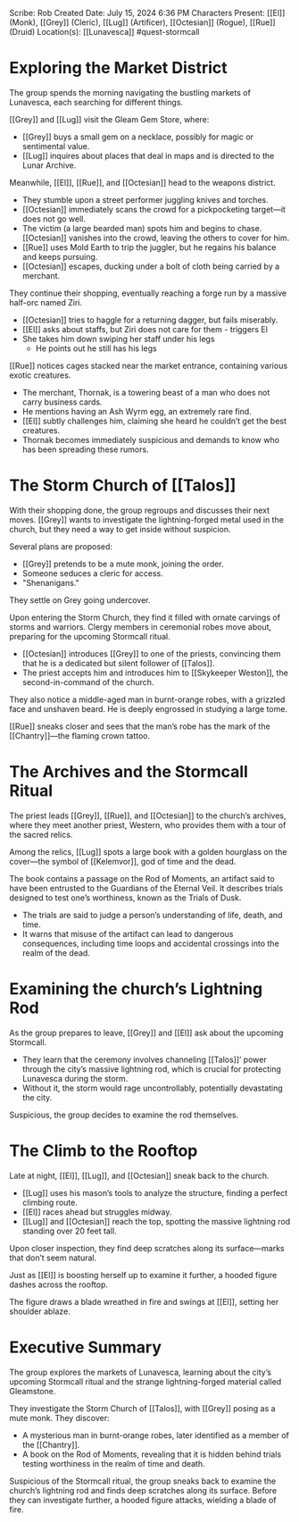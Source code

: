 Scribe: Rob
Created Date: July 15, 2024 6:36 PM
Characters Present: [[El]] (Monk), [[Grey]] (Cleric), [[Lug]] (Artificer), [[Octesian]] (Rogue), [[Rue]] (Druid)
Location(s): [[Lunavesca]]
#quest-stormcall
# Exploring the Market District
The group spends the morning navigating the bustling markets of Lunavesca, each searching for different things.

[[Grey]] and [[Lug]] visit the Gleam Gem Store, where:
- [[Grey]] buys a small gem on a necklace, possibly for magic or sentimental value.
- [[Lug]] inquires about places that deal in maps and is directed to the Lunar Archive.

Meanwhile, [[El]], [[Rue]], and [[Octesian]] head to the weapons district.
- They stumble upon a street performer juggling knives and torches.
- [[Octesian]] immediately scans the crowd for a pickpocketing target—it does not go well.
- The victim (a large bearded man) spots him and begins to chase. [[Octesian]] vanishes into the crowd, leaving the others to cover for him.
- [[Rue]] uses Mold Earth to trip the juggler, but he regains his balance and keeps pursuing.
- [[Octesian]] escapes, ducking under a bolt of cloth being carried by a merchant.

They continue their shopping, eventually reaching a forge run by a massive half-orc named Ziri.
- [[Octesian]] tries to haggle for a returning dagger, but fails miserably.
- [[El]] asks about staffs, but Ziri does not care for them - triggers El
- She takes him down swiping her staff under his legs
	- He points out he still has his legs

[[Rue]] notices cages stacked near the market entrance, containing various exotic creatures.
- The merchant, Thornak, is a towering beast of a man who does not carry business cards.
- He mentions having an Ash Wyrm egg, an extremely rare find.
- [[El]] subtly challenges him, claiming she heard he couldn’t get the best creatures.
- Thornak becomes immediately suspicious and demands to know who has been spreading these rumors.
# The Storm Church of [[Talos]]
With their shopping done, the group regroups and discusses their next moves. [[Grey]] wants to investigate the lightning-forged metal used in the church, but they need a way to get inside without suspicion.

Several plans are proposed:
- [[Grey]] pretends to be a mute monk, joining the order.
- Someone seduces a cleric for access.
- "Shenanigans."

They settle on Grey going undercover.

Upon entering the Storm Church, they find it filled with ornate carvings of storms and warriors. Clergy members in ceremonial robes move about, preparing for the upcoming Stormcall ritual.
- [[Octesian]] introduces [[Grey]] to one of the priests, convincing them that he is a dedicated but silent follower of [[Talos]].
- The priest accepts him and introduces him to [[Skykeeper Weston]], the second-in-command of the church.

They also notice a middle-aged man in burnt-orange robes, with a grizzled face and unshaven beard. He is deeply engrossed in studying a large tome.

[[Rue]] sneaks closer and sees that the man’s robe has the mark of the [[Chantry]]—the flaming crown tattoo.
# The Archives and the Stormcall Ritual
The priest leads [[Grey]], [[Rue]], and [[Octesian]] to the church’s archives, where they meet another priest, Western, who provides them with a tour of the sacred relics.

Among the relics, [[Lug]] spots a large book with a golden hourglass on the cover—the symbol of [[Kelemvor]], god of time and the dead.

The book contains a passage on the Rod of Moments, an artifact said to have been entrusted to the Guardians of the Eternal Veil. It describes trials designed to test one’s worthiness, known as the Trials of Dusk.
- The trials are said to judge a person’s understanding of life, death, and time.
- It warns that misuse of the artifact can lead to dangerous consequences, including time loops and accidental crossings into the realm of the dead.
# Examining the church’s Lightning Rod
As the group prepares to leave, [[Grey]] and [[El]] ask about the upcoming Stormcall.
- They learn that the ceremony involves channeling [[Talos]]’ power through the city’s massive lightning rod, which is crucial for protecting Lunavesca during the storm.
- Without it, the storm would rage uncontrollably, potentially devastating the city.

Suspicious, the group decides to examine the rod themselves.
# The Climb to the Rooftop
Late at night, [[El]], [[Lug]], and [[Octesian]] sneak back to the church.
- [[Lug]] uses his mason’s tools to analyze the structure, finding a perfect climbing route.
- [[El]] races ahead but struggles midway.
- [[Lug]] and [[Octesian]] reach the top, spotting the massive lightning rod standing over 20 feet tall.

Upon closer inspection, they find deep scratches along its surface—marks that don’t seem natural.

Just as [[El]] is boosting herself up to examine it further, a hooded figure dashes across the rooftop.

The figure draws a blade wreathed in fire and swings at [[El]], setting her shoulder ablaze.
# Executive Summary
The group explores the markets of Lunavesca, learning about the city’s upcoming Stormcall ritual and the strange lightning-forged material called Gleamstone.

They investigate the Storm Church of [[Talos]], with [[Grey]] posing as a mute monk. They discover:
- A mysterious man in burnt-orange robes, later identified as a member of the [[Chantry]].
- A book on the Rod of Moments, revealing that it is hidden behind trials testing worthiness in the realm of time and death.

Suspicious of the Stormcall ritual, the group sneaks back to examine the church’s lightning rod and finds deep scratches along its surface. Before they can investigate further, a hooded figure attacks, wielding a blade of fire.
